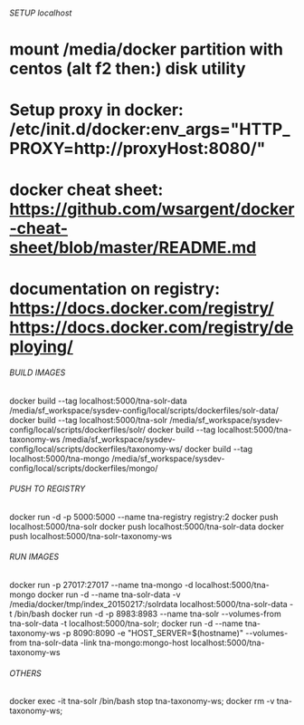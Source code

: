 ###### SETUP localhost
# mount /media/docker partition with centos (alt f2 then:) disk utility
# Setup proxy in docker: /etc/init.d/docker:env_args="HTTP_PROXY=http://proxyHost:8080/"
# docker cheat sheet: https://github.com/wsargent/docker-cheat-sheet/blob/master/README.md
# documentation on registry: https://docs.docker.com/registry/ https://docs.docker.com/registry/deploying/

###### BUILD IMAGES
docker build --tag localhost:5000/tna-solr-data /media/sf_workspace/sysdev-config/local/scripts/dockerfiles/solr-data/
docker build --tag localhost:5000/tna-solr /media/sf_workspace/sysdev-config/local/scripts/dockerfiles/solr/
docker build --tag localhost:5000/tna-taxonomy-ws /media/sf_workspace/sysdev-config/local/scripts/dockerfiles/taxonomy-ws/
docker build --tag localhost:5000/tna-mongo /media/sf_workspace/sysdev-config/local/scripts/dockerfiles/mongo/




###### PUSH TO REGISTRY
docker run -d -p 5000:5000 --name tna-registry registry:2
docker push localhost:5000/tna-solr
docker push localhost:5000/tna-solr-data
docker push localhost:5000/tna-solr-taxonomy-ws



###### RUN IMAGES

docker run -p 27017:27017 --name tna-mongo -d localhost:5000/tna-mongo
docker run -d --name tna-solr-data -v /media/docker/tmp/index_20150217:/solrdata localhost:5000/tna-solr-data -t /bin/bash
docker run -d -p 8983:8983 --name tna-solr --volumes-from tna-solr-data -t localhost:5000/tna-solr;
docker run -d --name tna-taxonomy-ws -p 8090:8090 -e "HOST_SERVER=$(hostname)" --volumes-from tna-solr-data -link tna-mongo:mongo-host localhost:5000/tna-taxonomy-ws




###### OTHERS
docker exec -it tna-solr /bin/bash
stop tna-taxonomy-ws;
docker rm -v tna-taxonomy-ws;

